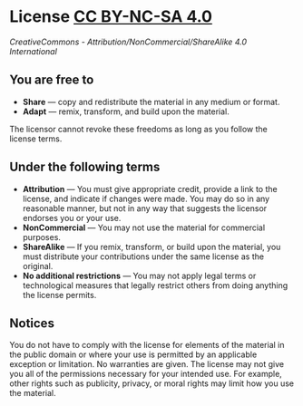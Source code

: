 License [CC BY-NC-SA 4.0](http://creativecommons.org/licenses/by-nc-sa/4.0/)
============================================================================

*CreativeCommons - Attribution/NonCommercial/ShareAlike 4.0 International*


You are free to
---------------
- **Share** — copy and redistribute the material in any medium or format.
- **Adapt** — remix, transform, and build upon the material.

The licensor cannot revoke these freedoms as long as you follow the license terms.


Under the following terms
-------------------------
- **Attribution** — You must give appropriate credit, provide a link to the license, and indicate if
changes were made. You may do so in any reasonable manner, but not in any way that suggests the
licensor endorses you or your use.
- **NonCommercial** — You may not use the material for commercial purposes.
- **ShareAlike** — If you remix, transform, or build upon the material, you must distribute your
contributions under the same license as the original.
- **No additional restrictions** — You may not apply legal terms or technological measures that
legally restrict others from doing anything the license permits.


Notices
-------
You do not have to comply with the license for elements of the material in the public domain or
where your use is permitted by an applicable exception or limitation.
No warranties are given. The license may not give you all of the permissions necessary for your
intended use. For example, other rights such as publicity, privacy, or moral rights may limit
how you use the material.
